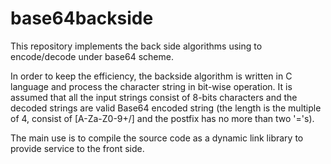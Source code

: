 # base64backside
This repository implements the back side algorithms using to encode/decode under base64 scheme.

In order to keep the efficiency, the backside algorithm is written in C language and process the character string in bit-wise operation. It is assumed that all the input strings consist of 8-bits characters and the decoded strings are valid Base64 encoded string (the length is the multiple of 4, consist of [A-Za-Z0-9+/] and the postfix has no more than two '='s).

The main use is to compile the source code as a dynamic link library to provide service to the front side.
